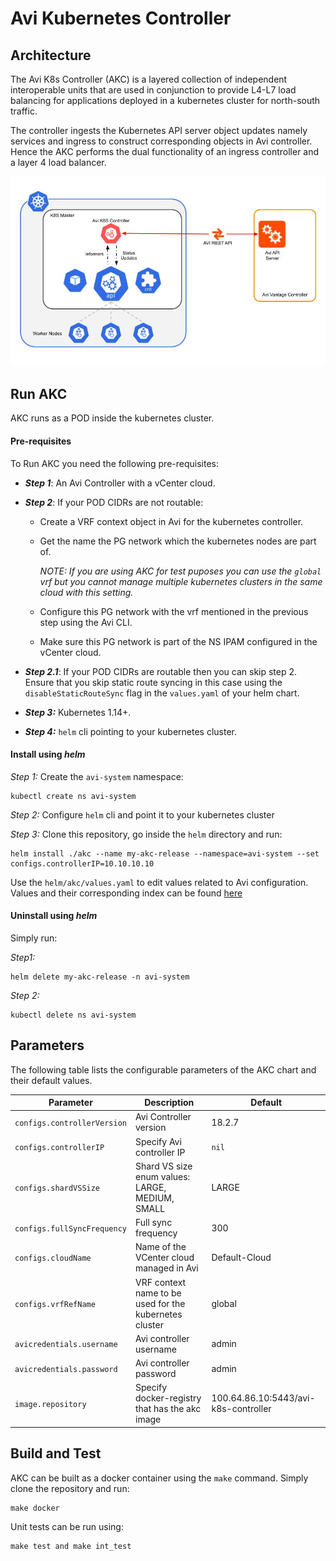 # Avi Kubernetes Controller

## Architecture

The Avi K8s Controller (AKC) is a layered collection of independent interoperable units
that are used in conjunction to provide L4-L7 load balancing for applications deployed
in a kubernetes cluster for north-south traffic.

The controller ingests the Kubernetes API server object updates namely services and ingress
to construct corresponding objects in Avi controller. Hence the AKC performs the dual
functionality of an ingress controller and a layer 4 load balancer.

![Alt text](AKC.jpg?raw=true "Title")

## Run AKC

AKC runs as a POD inside the kubernetes cluster.

#### Pre-requisites

To Run AKC you need the following pre-requisites:
 - ***Step 1***: An Avi Controller with a vCenter cloud.

 - ***Step 2***: If your POD CIDRs are not routable:
    - Create a VRF context object in Avi for the kubernetes controller.
    - Get the name the PG network which the kubernetes nodes are part of. 
    
      *NOTE: If you are using AKC for test puposes you can use the `global` vrf but you cannot manage multiple kubernetes clusters in the same cloud with this setting.*
    - Configure this PG network with the vrf mentioned in the previous step using the Avi CLI.
    - Make sure this PG network is part of the NS IPAM configured in the vCenter cloud.

 - ***Step 2.1***: If your POD CIDRs are routable then you can skip step 2. Ensure that you skip static route syncing in this case using the `disableStaticRouteSync` flag in the `values.yaml` of your helm chart.
 - ***Step 3:*** Kubernetes 1.14+.
 - ***Step 4:*** `helm` cli pointing to your kubernetes cluster.

#### Install using *helm*

*Step 1:* Create the `avi-system` namespace:

    kubectl create ns avi-system

*Step 2:* Configure `helm` cli and point it to your kubernetes cluster

*Step 3:* Clone this repository, go inside the `helm` directory and run:

    helm install ./akc --name my-akc-release --namespace=avi-system --set configs.controllerIP=10.10.10.10

Use the `helm/akc/values.yaml` to edit values related to Avi configuration. Values and their corresponding index can be found [here](#parameters) 


#### Uninstall using *helm*

Simply run:


*Step1:*

    helm delete my-akc-release -n avi-system
 
*Step 2:* 

    kubectl delete ns avi-system

## Parameters


The following table lists the configurable parameters of the AKC chart and their default values.

| **Parameter**                                   | **Description**                                         | **Default**                                                           |
|---------------------------------------------|-----------------------------------------------------|-------------------------------------------------------------------|
| `configs.controllerVersion`                      | Avi Controller version                       | 18.2.7                                                            |
| `configs.controllerIP`                         | Specify Avi controller IP    | `nil`      |
| `configs.shardVSSize`                   | Shard VS size enum values: LARGE, MEDIUM, SMALL     | LARGE      |
| `configs.fullSyncFrequency`                       | Full sync frequency       | 300                                                            |
| `configs.cloudName`                            | Name of the VCenter cloud managed in Avi                              | Default-Cloud                                                       |
| `configs.vrfRefName`                          | VRF context name to be used for the kubernetes cluster                                  | global                                                 |
| `avicredentials.username`                                 | Avi controller username                                  | admin                                                      |
| `avicredentials.password`                          | Avi controller password                          | admin                                                    |
| `image.repository`                         | Specify docker-registry that has the akc image    | 100.64.86.10:5443/avi-k8s-controller      |


## Build and Test

AKC can be built as a docker container using the `make` command. Simply clone the repository
and run:

    make docker
    
Unit tests can be run using:

    make test and make int_test

